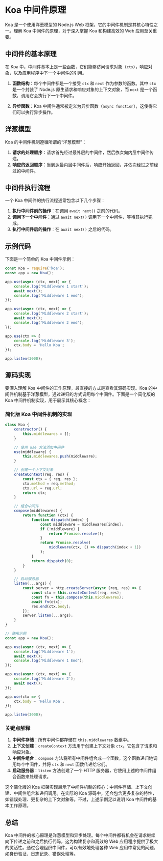 # Koa 中间件原理
Koa 是一个使用洋葱模型的 Node.js Web 框架，它的中间件机制是其核心特性之一。理解 Koa 中间件的原理，对于深入掌握 Koa 和构建高效的 Web 应用至关重要。

## 中间件的基本原理
在 Koa 中，中间件基本上是一些函数，它们能够访问请求对象（`ctx`），响应对象，以及应用程序中下一个中间件的引用。

1. **函数结构**：每个中间件都是一个接受 `ctx` 和 `next` 作为参数的函数。其中 `ctx` 是一个封装了 Node.js 原生请求和响应对象的上下文对象，而 `next` 是一个函数，调用它会执行下一个中间件。

2. **异步函数**：Koa 中间件通常被定义为异步函数（`async function`），这使得它们可以执行异步操作。

## 洋葱模型
Koa 的中间件机制遵循所谓的“洋葱模型”：

1. **请求的处理顺序**：请求首先经过最外层的中间件，然后依次向内层中间件传递。
2. **响应的返回顺序**：当到达最内层中间件后，响应开始返回，并依次经过之前经过的中间件。

## 中间件执行流程
一个 Koa 中间件的执行流程通常包含以下几个步骤：

1. **执行中间件前的操作**：在调用 `await next()` 之前的代码。
2. **调用下一个中间件**：通过 `await next()` 调用下一个中间件，等待其执行完成。
3. **执行中间件后的操作**：在 `await next()` 之后的代码。

## 示例代码
下面是一个简单的 Koa 中间件示例：

```javascript
const Koa = require('koa');
const app = new Koa();

app.use(async (ctx, next) => {
    console.log('Middleware 1 start');
    await next();
    console.log('Middleware 1 end');
});

app.use(async (ctx, next) => {
    console.log('Middleware 2 start');
    await next();
    console.log('Middleware 2 end');
});

app.use(ctx => {
    console.log('Middleware 3');
    ctx.body = 'Hello Koa';
});

app.listen(3000);
```

## 源码实现
要深入理解 Koa 中间件的工作原理，最直接的方式是查看其源码实现。Koa 的中间件机制基于洋葱模型，通过递归的方式调用每个中间件。下面是一个简化版的 Koa 中间件机制实现，用于展示其核心概念：

### 简化版 Koa 中间件机制的实现

```javascript
class Koa {
    constructor() {
        this.middlewares = [];
    }

    // 使用 use 方法添加中间件
    use(middleware) {
        this.middlewares.push(middleware);
    }

    // 创建一个上下文对象
    createContext(req, res) {
        const ctx = { req, res };
        ctx.method = req.method;
        ctx.url = req.url;
        return ctx;
    }

    // 组合中间件
    compose(middlewares) {
        return function (ctx) {
            function dispatch(index) {
                const middleware = middlewares[index];
                if (!middleware) {
                    return Promise.resolve();
                }
                return Promise.resolve(
                    middleware(ctx, () => dispatch(index + 1))
                );
            }
            return dispatch(0);
        }
    }

    // 启动服务器
    listen(...args) {
        const server = http.createServer(async (req, res) => {
            const ctx = this.createContext(req, res);
            const fn = this.compose(this.middlewares);
            await fn(ctx);
            res.end(ctx.body);
        });
        server.listen(...args);
    }
}

// 使用示例
const app = new Koa();

app.use(async (ctx, next) => {
    console.log('Middleware 1');
    await next();
    console.log('Middleware 1 End');
});

app.use(async (ctx, next) => {
    console.log('Middleware 2');
    await next();
});

app.use(ctx => {
    ctx.body = 'Hello Koa';
});

app.listen(3000);
```

### 关键点解释
1. **中间件存储**：所有中间件都存储在 `this.middlewares` 数组中。
2. **上下文创建**：`createContext` 方法用于创建上下文对象 `ctx`，它包含了请求和响应对象。
3. **中间件组合**：`compose` 方法将所有中间件组合成一个函数。这个函数递归地调用每个中间件，并将 `ctx` 和 `next` 函数传递给它们。
4. **启动服务器**：`listen` 方法创建了一个 HTTP 服务器，它使用上述的中间件组合函数来处理请求。

这个简化版的 Koa 框架实现展示了中间件机制的核心：中间件存储、上下文创建、中间件组合和递归调用。在实际的 Koa 源码中，还会包含更多复杂的特性，如错误处理、更复杂的上下文对象等。不过，上述示例足以说明 Koa 中间件的基本工作原理。

## 总结
Koa 中间件的核心原理是洋葱模型和异步处理。每个中间件都有机会在请求继续向下传递之前和之后执行代码，这为构建复杂和高效的 Web 应用程序提供了极大的灵活性。通过合理组织中间件，可以有效地处理各种 Web 应用中常见的问题，如身份验证、日志记录、错误处理等。